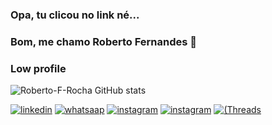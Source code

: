 ### Opa, tu clicou no link né...
### Bom, me chamo Roberto Fernandes 🙂

### Low profile

![Roberto-F-Rocha GitHub stats](https://github-readme-stats.vercel.app/api?username=Roberto-F-Rocha&show_icons=true&theme=tokyonight)

[![linkedin](https://img.shields.io/badge/LinkedIn-0077B5?style=for-the-badge&logo=linkedin&logoColor=white)](https://linkedin.com/in/roberto-fernandes-598a12261) 
[![whatsaap](https://img.shields.io/badge/WhatsApp-25D366?style=for-the-badge&logo=whatsapp&logoColor=white)](https://wa.me/qr/O2WNAY3JVBF2K1) 
[![instagram](https://img.shields.io/badge/Instagram-E4405F?style=for-the-badge&logo=instagram&logoColor=white)](https://instgram.com/roberto_f.rocha)
[![instagram](https://img.shields.io/badge/iOS-000000?style=for-the-badge&logo=ios&logoColor=white)](https://instgram.com/roberto_f.rocha)
[![(Threads](https://img.shields.io/badge/Threads-000000?style=for-the-badge&logo=&logoColor=white)](https://www.threads.net/@roberto_f.rocha) 
